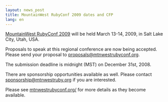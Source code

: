 ```yaml
---
layout: news_post
title: MountainWest RubyConf 2009 dates and CFP
lang: en
---
```


[MountainWest RubyConf 2009][1] will be held March 13-14, 2009, in Salt
Lake City, Utah, <span class="caps">USA</span>.

Proposals to speak at this regional conference are now being accepted.
Please send your proposal to proposals@mtnwestrubyconf.org.

The submission deadline is midnight (MST) on December 31st, 2008.

There are sponsorship opportunities available as well. Please contact
sponsorship@mtnwestruby.org if you are interested.

Please see [mtnwestrubyconf.org/][1] for more details as they become
available.

[1]: http://mtnwestrubyconf.org 
